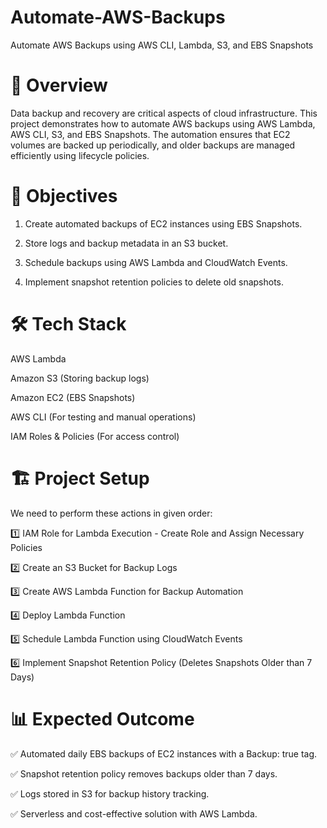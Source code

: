 # Automate-AWS-Backups
Automate AWS Backups using AWS CLI, Lambda, S3, and EBS Snapshots

# 📌  Overview

Data backup and recovery are critical aspects of cloud infrastructure. This project demonstrates how to automate AWS backups using AWS Lambda, AWS CLI, S3, and EBS Snapshots. The automation ensures that EC2 volumes are backed up periodically, and older backups are managed efficiently using lifecycle policies.

# 🎯 Objectives

1. Create automated backups of EC2 instances using EBS Snapshots.

2. Store logs and backup metadata in an S3 bucket.

3. Schedule backups using AWS Lambda and CloudWatch Events.

4. Implement snapshot retention policies to delete old snapshots.

# 🛠 Tech Stack

AWS Lambda

Amazon S3 (Storing backup logs)

Amazon EC2 (EBS Snapshots)

AWS CLI (For testing and manual operations)

IAM Roles & Policies (For access control)

# 🏗 Project Setup

We need to perform these actions in given order:

1️⃣ IAM Role for Lambda Execution - Create Role and Assign Necessary Policies

2️⃣ Create an S3 Bucket for Backup Logs

3️⃣ Create AWS Lambda Function for Backup Automation

4️⃣ Deploy Lambda Function

5️⃣ Schedule Lambda Function using CloudWatch Events

6️⃣ Implement Snapshot Retention Policy (Deletes Snapshots Older than 7 Days)

# 📊 Expected Outcome

✅ Automated daily EBS backups of EC2 instances with a Backup: true tag.

✅ Snapshot retention policy removes backups older than 7 days.

✅ Logs stored in S3 for backup history tracking.

✅ Serverless and cost-effective solution with AWS Lambda.

